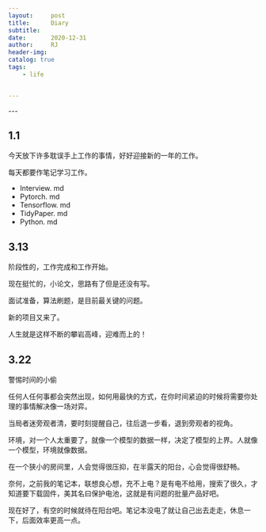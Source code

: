 ```yaml
---
layout:     post
title:      Diary
subtitle:   
date:       2020-12-31
author:     RJ
header-img: 
catalog: true
tags:
    - life


---
```

<p id = "build"></p>
---

## 1.1
今天放下许多耽误手上工作的事情，好好迎接新的一年的工作。

每天都要作笔记学习工作。

- Interview. md
- Pytorch. md
- Tensorflow. md
- TidyPaper. md
- Python. md


## 3.13
阶段性的，工作完成和工作开始。

现在挺忙的，小论文，思路有了但是还没有写。

面试准备，算法刷题，是目前最关键的问题。

新的项目又来了。

人生就是这样不断的攀岩高峰，迎难而上的！


## 3.22
警惕时间的小偷

任何人任何事都会突然出现，如何用最快的方式，在你时间紧迫的时候将需要你处理的事情解决像一场对弈。

当局者迷旁观者清，要时刻提醒自己，往后退一步看，退到旁观者的视角。

环境，对一个人太重要了，就像一个模型的数据一样，决定了模型的上界。人就像一个模型，环境就像数据。

在一个狭小的房间里，人会觉得很压抑，在半露天的阳台，心会觉得很舒畅。

奈何，之前我的笔记本，联想良心想，充不上电？是有电不给用，搜索了很久，才知道要下载固件，美其名曰保护电池，这就是有问题的批量产品好吧。

现在好了，有空的时候就待在阳台吧。笔记本没电了就让自己出去走走，休息一下，后面效率更高一点。

